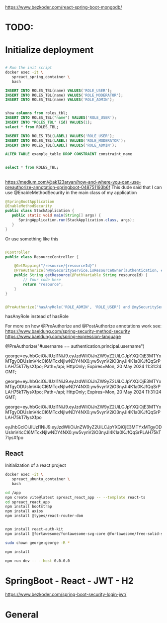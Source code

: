 https://www.bezkoder.com/react-spring-boot-mongodb/
# TODO:

# Initialize deployment
```bash

# Run the init script
docker exec -it \
   spreact_spring_container \
   bash


```


```sql
INSERT INTO ROLES_TBL(name) VALUES('ROLE_USER');
INSERT INTO ROLES_TBL(name) VALUES('ROLE_MODERATOR');
INSERT INTO ROLES_TBL(name) VALUES('ROLE_ADMIN');


show columns from roles_tbl;
INSERT INTO ROLES_TBL("name") VALUES('ROLE_USER');
INSERT INTO "ROLES_TBL" (id) VALUES(1);
select * from ROLES_TBL;

INSERT INTO ROLES_TBL(LABEL) VALUES('ROLE_USER');
INSERT INTO ROLES_TBL(LABEL) VALUES('ROLE_MODERATOR');
INSERT INTO ROLES_TBL(LABEL) VALUES('ROLE_ADMIN');

ALTER TABLE example_table DROP CONSTRAINT constraint_name


select * from ROLES_TBL;


```
##
https://medium.com/@ak123aryan/how-and-where-you-can-use-preauthorize-annotation-springboot-048751193b6f
This dude said that I can use @EnableMethodSecurity in the main class of my application

```java
@SpringBootApplication
@EnableMethodSecurity
public class StackApplication {
   public static void main(String[] args) {
      SpringApplication.run(StackApplication.class, args);
   }
}
```

Or use something like this
```java

@Controller
public class ResourceController {

    @GetMapping("/resource/{resourceId}")
    @PreAuthorize("@mySecurityService.isResourceOwner(authentication, #resourceId, ..anyOtherParametersIFpresent)")
    public String getResource(@PathVariable String resourceId) {
        // Your code here
        return "resource";
    }
}


@PreAuthorize("hasAnyRole('ROLE_ADMIN', 'ROLE_USER') and @mySecurityService.isResourceOwner(authentication, #resourceId)")
```

hasAnyRole instead of hasRole

For more on how @PreAuthorize and @PostAuthorize annotations work see:
https://www.baeldung.com/spring-security-method-security
https://www.baeldung.com/spring-expression-language

@PreAuthorize("#username == authentication.principal.username")


george=eyJhbGciOiJIUzI1NiJ9.eyJzdWIiOiJnZW9yZ2UiLCJpYXQiOjE3MTYxMTgyODUsImV4cCI6MTcxNjIwNDY4NX0.yw5vynV2iO3nyJI4K1a0KJfQqSrPLAH75kT7lysXfpo; Path=/api; HttpOnly; Expires=Mon, 20 May 2024 11:31:24 GMT;

george=eyJhbGciOiJIUzI1NiJ9.eyJzdWIiOiJnZW9yZ2UiLCJpYXQiOjE3MTYxMTgyODUsImV4cCI6MTcxNjIwNDY4NX0.yw5vynV2iO3nyJI4K1a0KJfQqSrPLAH75kT7lysXfpo; Path=/api; HttpOnly; Expires=Mon, 20 May 2024 11:31:24 GMT;

george=eyJhbGciOiJIUzI1NiJ9.eyJzdWIiOiJnZW9yZ2UiLCJpYXQiOjE3MTYxMTgyODUsImV4cCI6MTcxNjIwNDY4NX0.yw5vynV2iO3nyJI4K1a0KJfQqSrPLAH75kT7lysXfpo

eyJhbGciOiJIUzI1NiJ9.eyJzdWIiOiJnZW9yZ2UiLCJpYXQiOjE3MTYxMTgyODUsImV4cCI6MTcxNjIwNDY4NX0.yw5vynV2iO3nyJI4K1a0KJfQqSrPLAH75kT7lysXfpo

## React

Initialization of a react project
```bash
docker exec -it \
   spreact_ubuntu_container \
   bash

cd /app
npm create vite@latest spreact_react_app -- --template react-ts
cd spreact_react_app
npm install bootstrap
npm install axios
npm install @types/react-router-dom


npm install react-auth-kit
npm install @fortawesome/fontawesome-svg-core @fortawesome/free-solid-svg-icons @fortawesome/react-fontawesome@latest

sudo chown george:george -R *

npm install

npm run dev -- --host 0.0.0.0

```



# SpringBoot - React - JWT - H2 
https://www.bezkoder.com/spring-boot-security-login-jwt/


# General
